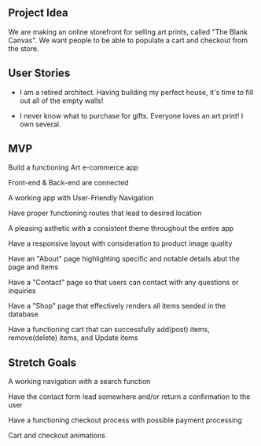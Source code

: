 ## Project Idea

We are making an online storefront for selling art prints, called "The Blank Canvas". We want people to be able to populate a cart and checkout from the store.

## User Stories

- I am a retired architect. Having building my perfect house, it's time to fill out all of the empty walls!

- I never know what to purchase for gifts. Everyone loves an art print! I own several.


## MVP
Build a functioning Art e-commerce app

Front-end & Back-end are connected

A working app with User-Friendly Navigation

Have proper functioning routes that lead to desired location

A pleasing asthetic with a consistent theme throughout the entire app

Have a responsive layout with consideration to product image quality

Have an "About" page highlighting specific and notable details abut the page and items

Have a "Contact" page so that users can contact with any questions or inquiries

Have a "Shop" page that effectively renders all items seeded in the database

Have a functioning cart that can successfully add(post) items, remove(delete) items, and Update items





## Stretch Goals
A working navigation with a search function

Have the contact form lead somewhere and/or return a confirmation to the user

Have a functioning checkout process with possible payment processing 

Cart and checkout animations 

